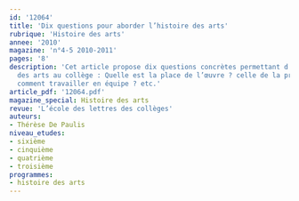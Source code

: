 ```yaml
---
id: '12064'
title: 'Dix questions pour aborder l’histoire des arts'
rubrique: 'Histoire des arts'
annee: '2010'
magazine: 'n°4-5 2010-2011'
pages: '8'
description: 'Cet article propose dix questions concrètes permettant d’aborder l’histoire
  des arts au collège : Quelle est la place de l’œuvre ? celle de la pratique artistique ?
  comment travailler en équipe ? etc.'
article_pdf: '12064.pdf'
magazine_special: Histoire des arts
revue: 'L’école des lettres des collèges'
auteurs:
- Thérèse De Paulis
niveau_etudes:
- sixième
- cinquième
- quatrième
- troisième
programmes:
- histoire des arts
---
```

